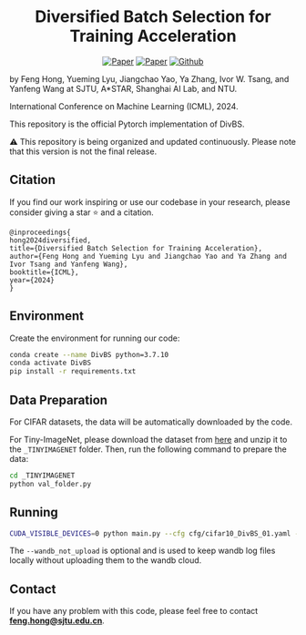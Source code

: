 <h1 align="center">Diversified Batch Selection for Training Acceleration</h1>

<p align="center">
    <a href="https://arxiv.org/abs/2406.04872"><img src="https://img.shields.io/badge/arXiv-2406.04872-b31b1b.svg" alt="Paper"></a>
    <a href="https://openreview.net/pdf?id=5QWKec0eDF"><img src="https://img.shields.io/badge/OpenReview-ICML'24-blue" alt="Paper"></a>
    <a href="https://github.com/Feng-Hong/DivBS"><img src="https://img.shields.io/badge/Github-DiVBS-brightgreen?logo=github" alt="Github"></a>
    <!-- <a href="https://iclr.cc/media/iclr-2023/Slides/11305.pdf"> <img src="https://img.shields.io/badge/Slides (5 min)-grey?&logo=MicrosoftPowerPoint&logoColor=white" alt="Slides"></a> -->
    <!-- <a href="https://iclr.cc/media/PosterPDFs/ICLR%202023/11305.png?t=1680238646.843235"> <img src="https://img.shields.io/badge/Poster-grey?logo=airplayvideo&logoColor=white" alt="Poster"></a> -->
</p>

by Feng Hong, Yueming Lyu, Jiangchao Yao, Ya Zhang, Ivor W. Tsang, and Yanfeng Wang at SJTU, A*STAR, Shanghai AI Lab, and NTU.

International Conference on Machine Learning (ICML), 2024.

This repository is the official Pytorch implementation of DivBS.

<!-- ⚠️ This repository is currently in its initial version. It is being organized and updated continuously. Please note that this version is not the final release. -->
⚠️ This repository is being organized and updated continuously. Please note that this version is not the final release.

## Citation

If you find our work inspiring or use our codebase in your research, please consider giving a star ⭐ and a citation.
```
@inproceedings{
hong2024diversified,
title={Diversified Batch Selection for Training Acceleration},
author={Feng Hong and Yueming Lyu and Jiangchao Yao and Ya Zhang and Ivor Tsang and Yanfeng Wang},
booktitle={ICML},
year={2024}
}
```

## Environment
Create the environment for running our code:
```bash
conda create --name DivBS python=3.7.10
conda activate DivBS
pip install -r requirements.txt
```

## Data Preparation
For CIFAR datasets, the data will be automatically downloaded by the code. 

For Tiny-ImageNet, please download the dataset from [here](http://cs231n.stanford.edu/tiny-imagenet-200.zip) and unzip it to the `_TINYIMAGENET` folder. Then, run the following command to prepare the data:
```bash
cd _TINYIMAGENET
python val_folder.py
```

## Running
```bash
CUDA_VISIBLE_DEVICES=0 python main.py --cfg cfg/cifar10_DivBS_01.yaml --seed 0 --wandb_not_upload 
```
The `--wandb_not_upload` is optional and is used to keep wandb log files locally without uploading them to the wandb cloud.

## Contact
If you have any problem with this code, please feel free to contact **feng.hong@sjtu.edu.cn**.
